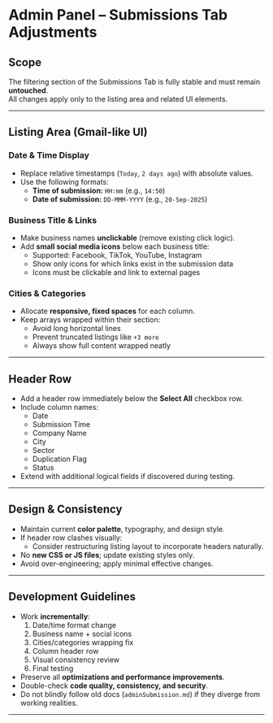 # Admin Panel – Submissions Tab Adjustments

## Scope

The filtering section of the Submissions Tab is fully stable and must remain **untouched**.  
All changes apply only to the listing area and related UI elements.

---

## Listing Area (Gmail-like UI)

### Date & Time Display

-   Replace relative timestamps (`Today`, `2 days ago`) with absolute values.
-   Use the following formats:
    -   **Time of submission:** `HH:mm` (e.g., `14:50`)
    -   **Date of submission:** `DD-MMM-YYYY` (e.g., `20-Sep-2025`)

### Business Title & Links

-   Make business names **unclickable** (remove existing click logic).
-   Add **small social media icons** below each business title:
    -   Supported: Facebook, TikTok, YouTube, Instagram
    -   Show only icons for which links exist in the submission data
    -   Icons must be clickable and link to external pages

### Cities & Categories

-   Allocate **responsive, fixed spaces** for each column.
-   Keep arrays wrapped within their section:
    -   Avoid long horizontal lines
    -   Prevent truncated listings like `+3 more`
    -   Always show full content wrapped neatly

---

## Header Row

-   Add a header row immediately below the **Select All** checkbox row.
-   Include column names:
    -   Date
    -   Submission Time
    -   Company Name
    -   City
    -   Sector
    -   Duplication Flag
    -   Status
-   Extend with additional logical fields if discovered during testing.

---

## Design & Consistency

-   Maintain current **color palette**, typography, and design style.
-   If header row clashes visually:
    -   Consider restructuring listing layout to incorporate headers naturally.
-   No **new CSS or JS files**; update existing styles only.
-   Avoid over-engineering; apply minimal effective changes.

---

## Development Guidelines

-   Work **incrementally**:
    1. Date/time format change
    2. Business name + social icons
    3. Cities/categories wrapping fix
    4. Column header row
    5. Visual consistency review
    6. Final testing
-   Preserve all **optimizations and performance improvements**.
-   Double-check **code quality, consistency, and security**.
-   Do not blindly follow old docs (`adminSubmission.md`) if they diverge from working realities.

---
